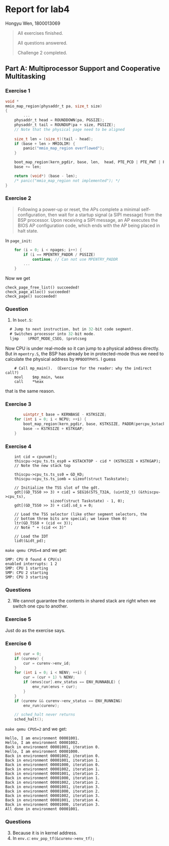 # Report for lab4

Hongyu Wen, 1800013069

> All exercises finished.
>
> All questions answered.
>
> Challenge 2 completed.


## Part A: Multiprocessor Support and Cooperative Multitasking

### Exercise 1

```c
void *
mmio_map_region(physaddr_t pa, size_t size)
{
        ...
	physaddr_t head = ROUNDDOWN(pa, PGSIZE);
	physaddr_t tail = ROUNDUP(pa + size, PGSIZE); 
	// Note that the physical page need to be aligned
	
	size_t len = (size_t)(tail - head);
	if (base + len > MMIOLIM) {
		panic("mmio_map_region overflowed");
	}

	boot_map_region(kern_pgdir, base, len,  head, PTE_PCD | PTE_PWT | PTE_W);
	base += len;

	return (void*) (base - len);
	/* panic("mmio_map_region not implemented"); */
}
```
### Exercise 2

> Following a power-up or reset, the APs complete a minimal self-configuration, then wait for a startup signal (a SIPI message) from the BSP processor. Upon receiving a SIPI message, an AP executes the BIOS AP configuration code, which ends with the AP being placed in halt state.

In `page_init`:
```c
	for (i = 0; i < npages; i++) {
		if (i == MPENTRY_PADDR / PGSIZE)
			continue; // Can not use MPENTRY_PADDR
		...
	}

```

Now we get
```shell
check_page_free_list() succeeded!
check_page_alloc() succeeded!
check_page() succeeded!
```

### Question

1. In `boot.S`:
```asm
  # Jump to next instruction, but in 32-bit code segment.
  # Switches processor into 32-bit mode.
  ljmp    $PROT_MODE_CSEG, $protcseg
```
Now CPU is under real-mode so it can jump to a physical address directly. But in `mpentry.S`, the BSP has already be in protected-mode thus we need to calculate the physical address by `MPBOOTPHYS`. I guess
```
	# Call mp_main().  (Exercise for the reader: why the indirect call?)
	movl    $mp_main, %eax
	call    *%eax
```
that is the same reason.

### Exercise 3

```c
        uintptr_t base = KERNBASE - KSTKSIZE;
	for (int i = 0; i < NCPU; ++i) {
		boot_map_region(kern_pgdir, base, KSTKSIZE, PADDR(percpu_kstacks[i]), PTE_W);
		base -= KSTKSIZE + KSTKGAP;
	}
```

### Exercise 4

```
	int cid = cpunum();
	thiscpu->cpu_ts.ts_esp0 = KSTACKTOP - cid * (KSTKSIZE + KSTKGAP);
	// Note the new stack top
	
	thiscpu->cpu_ts.ts_ss0 = GD_KD;
	thiscpu->cpu_ts.ts_iomb = sizeof(struct Taskstate);

	// Initialize the TSS slot of the gdt.
	gdt[(GD_TSS0 >> 3) + cid] = SEG16(STS_T32A, (uint32_t) (&thiscpu->cpu_ts),
					sizeof(struct Taskstate) - 1, 0);
	gdt[(GD_TSS0 >> 3) + cid].sd_s = 0;

	// Load the TSS selector (like other segment selectors, the
	// bottom three bits are special; we leave them 0)
	ltr(GD_TSS0 + (cid << 3));
	// Note " + (cid << 3)"

	// Load the IDT
	lidt(&idt_pd);
```

`make qemu CPUS=4` and we get:
```shell
SMP: CPU 0 found 4 CPU(s)
enabled interrupts: 1 2
SMP: CPU 1 starting
SMP: CPU 2 starting
SMP: CPU 3 starting
```

### Questions

2. We cannot guarantee the contents in shared stack are right when we switch one cpu to another.


### Exercise 5

Just do as the exercise says.

### Exercise 6

```c
	int cur = 0;
	if (curenv) {
		cur = curenv->env_id;
	}
	for (int i = 0; i < NENV; ++i) {
		cur = (cur + 1) % NENV;
		if (envs[cur].env_status == ENV_RUNNABLE) {
			env_run(envs + cur);
		}
	}
	if (curenv && curenv->env_status == ENV_RUNNING)
		env_run(curenv);

	// sched_halt never returns
	sched_halt();
```

`make qemu CPUS=2` and we get:
```shell
Hello, I am environment 00001001.
Hello, I am environment 00001002.
Back in environment 00001001, iteration 0.
Hello, I am environment 00001000.
Back in environment 00001002, iteration 0.
Back in environment 00001001, iteration 1.
Back in environment 00001000, iteration 0.
Back in environment 00001002, iteration 1.
Back in environment 00001001, iteration 2.
Back in environment 00001000, iteration 1.
Back in environment 00001002, iteration 2.
Back in environment 00001001, iteration 3.
Back in environment 00001000, iteration 2.
Back in environment 00001002, iteration 3.
Back in environment 00001001, iteration 4.
Back in environment 00001000, iteration 3.
All done in environment 00001001.
```

### Questions

3. Because it is in kernel address.
4. In `env.c`: `env_pop_tf(&curenv->env_tf);`

